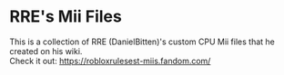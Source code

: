 # RRE's Mii Files
This is a collection of RRE (DanielBitten)'s custom CPU Mii files that he created on his wiki.<br>Check it out: https://robloxrulesest-miis.fandom.com/
